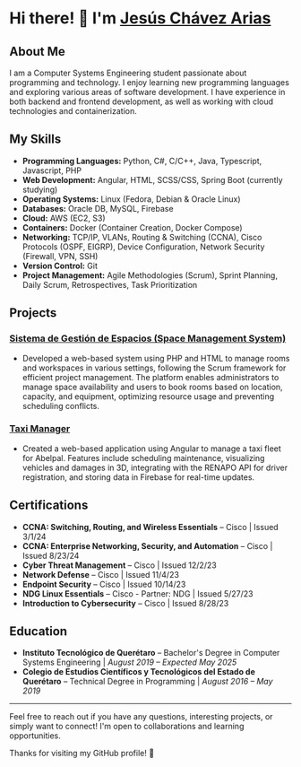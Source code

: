 # Hi there! 👋 I'm [Jesús Chávez Arias](https://github.com/JesusChavezArias)

## About Me
I am a Computer Systems Engineering student passionate about programming and technology. I enjoy learning new programming languages and exploring various areas of software development. I have experience in both backend and frontend development, as well as working with cloud technologies and containerization.

## My Skills
- **Programming Languages:** Python, C#, C/C++, Java, Typescript, Javascript, PHP
- **Web Development:** Angular, HTML, SCSS/CSS, Spring Boot (currently studying)
- **Operating Systems:** Linux (Fedora, Debian & Oracle Linux)
- **Databases:** Oracle DB, MySQL, Firebase
- **Cloud:** AWS (EC2, S3)
- **Containers:** Docker (Container Creation, Docker Compose)
- **Networking:** TCP/IP, VLANs, Routing & Switching (CCNA), Cisco Protocols (OSPF, EIGRP), Device Configuration, Network Security (Firewall, VPN, SSH)
- **Version Control:** Git
- **Project Management:** Agile Methodologies (Scrum), Sprint Planning, Daily Scrum, Retrospectives, Task Prioritization

## Projects
### [Sistema de Gestión de Espacios (Space Management System)](https://github.com/UrielCG1/SGE)
- Developed a web-based system using PHP and HTML to manage rooms and workspaces in various settings, following the Scrum framework for efficient project management. The platform enables administrators to manage space availability and users to book rooms based on location, capacity, and equipment, optimizing resource usage and preventing scheduling conflicts.

### [Taxi Manager](https://github.com/Taxi-Manager/WEB-Taxi-Manager-ITQ2024)
- Created a web-based application using Angular to manage a taxi fleet for Abelpal. Features include scheduling maintenance, visualizing vehicles and damages in 3D, integrating with the RENAPO API for driver registration, and storing data in Firebase for real-time updates.

## Certifications
- **CCNA: Switching, Routing, and Wireless Essentials** – Cisco | Issued 3/1/24  
- **CCNA: Enterprise Networking, Security, and Automation** – Cisco | Issued 8/23/24  
- **Cyber Threat Management** – Cisco | Issued 12/2/23  
- **Network Defense** – Cisco | Issued 11/4/23  
- **Endpoint Security** – Cisco | Issued 10/14/23  
- **NDG Linux Essentials** – Cisco - Partner: NDG | Issued 5/27/23  
- **Introduction to Cybersecurity** – Cisco | Issued 8/28/23  

## Education
- **Instituto Tecnológico de Querétaro** – Bachelor's Degree in Computer Systems Engineering | *August 2019 – Expected May 2025*
- **Colegio de Estudios Científicos y Tecnológicos del Estado de Querétaro** – Technical Degree in Programming | *August 2016 – May 2019*

---

Feel free to reach out if you have any questions, interesting projects, or simply want to connect! I'm open to collaborations and learning opportunities.

Thanks for visiting my GitHub profile! 🙌
